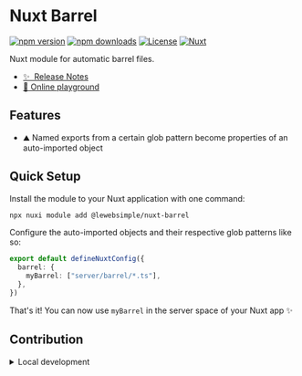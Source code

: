 # Nuxt Barrel

[![npm version][npm-version-src]][npm-version-href]
[![npm downloads][npm-downloads-src]][npm-downloads-href]
[![License][license-src]][license-href]
[![Nuxt][nuxt-src]][nuxt-href]

Nuxt module for automatic barrel files.

- [✨ &nbsp;Release Notes](/CHANGELOG.md)
- [🏀 Online playground](https://stackblitz.com/github/your-org/@lewebsimple/nuxt-barrel?file=playground%2Fapp.vue)

## Features

- ⛰ Named exports from a certain glob pattern become properties of an auto-imported object

## Quick Setup

Install the module to your Nuxt application with one command:

```bash
npx nuxi module add @lewebsimple/nuxt-barrel
```

Configure the auto-imported objects and their respective glob patterns like so:

```ts
export default defineNuxtConfig({
  barrel: {
    myBarrel: ["server/barrel/*.ts"],
  },
})
```

That's it! You can now use `myBarrel` in the server space of your Nuxt app ✨

## Contribution

<details>
  <summary>Local development</summary>
  
  ```bash
  # Install dependencies
  npm install
  
  # Generate type stubs
  npm run dev:prepare
  
  # Develop with the playground
  npm run dev
  
  # Build the playground
  npm run dev:build
  
  # Run ESLint
  npm run lint
  
  # Run Vitest
  npm run test
  npm run test:watch
  
  # Release new version
  npm run release
  ```

</details>

<!-- Badges -->
[npm-version-src]: https://img.shields.io/npm/v/@lewebsimple/nuxt-barrel/latest.svg?style=flat&colorA=020420&colorB=00DC82
[npm-version-href]: https://npmjs.com/package/@lewebsimple/nuxt-barrel

[npm-downloads-src]: https://img.shields.io/npm/dm/@lewebsimple/nuxt-barrel.svg?style=flat&colorA=020420&colorB=00DC82
[npm-downloads-href]: https://npmjs.com/package/@lewebsimple/nuxt-barrel

[license-src]: https://img.shields.io/npm/l/@lewebsimple/nuxt-barrel.svg?style=flat&colorA=020420&colorB=00DC82
[license-href]: https://npmjs.com/package/@lewebsimple/nuxt-barrel

[nuxt-src]: https://img.shields.io/badge/Nuxt-020420?logo=nuxt.js
[nuxt-href]: https://nuxt.com
